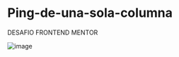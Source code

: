 # Ping-de-una-sola-columna
DESAFIO FRONTEND MENTOR

![image](https://user-images.githubusercontent.com/68082868/217400207-d5509640-c3bf-4eaf-8290-fc528fa7f7a7.png)
